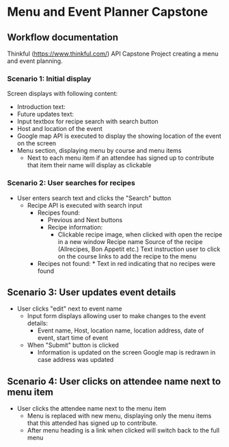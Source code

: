 # Menu and Event Planner Capstone
## Workflow documentation

Thinkful (https://www.thinkful.com/) API Capstone Project creating a menu and event planning.

### Scenario 1: Initial display
Screen displays with following content:  

* Introduction text:
* Future updates text:
* Input textbox for recipe search with search button
* Host and location of the event
* Google map API is executed to display the showing location of the event on the screen
* Menu section, displaying menu by course and menu items
    * Next to each menu item if an attendee has signed up to contribute that item their name will display as clickable

 
 ### Scenario 2: User searches for recipes

* User enters search text and clicks the "Search" button
    * Recipe API is executed with search input
        * Recipes found:
            * Previous and Next buttons
            * Recipe information:
              * Clickable recipe image, when clicked with open the recipe in a new window
              Recipe name
              Source of the recipe (Allrecipes, Bon Appetit etc.)
              Text instruction user to click on the course links to add the recipe to the menu
        * Recipes not found:
              * Text in red indicating that no recipes were found
 

## Scenario 3: User updates event details  
   

* User clicks "edit" next to event name
   *  Input form displays allowing user to make changes to the event details:
       *  Event name, Host, location name, location address, date of event, start time of event
    * When "Submit" button is clicked
        * Information is updated on the screen
        Google map is redrawn in case address was updated

## Scenario 4: User clicks on attendee name next to menu item
   
* User clicks the attendee name next to the menu item
    * Menu is replaced with new menu, displaying only the menu items that this attended has signed up to contribute.
    * After menu heading is a link when clicked will switch back to the full menu
